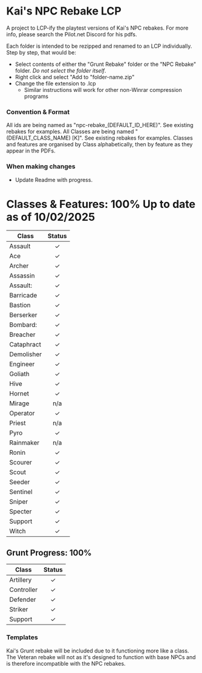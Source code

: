 # Kai's NPC Rebake LCP
A project to LCP-ify the playtest versions of Kai's NPC rebakes. For more info, please search the Pilot.net Discord for his pdfs.

Each folder is intended to be rezipped and renamed to an LCP individually. Step by step, that would be:
- Select contents of either the "Grunt Rebake" folder or the "NPC Rebake" folder. *Do not select the folder itself*.
- Right click and select "Add to "folder-name.zip"
- Change the file extension to .lcp
  - Similar instructions will work for other non-Winrar compression programs
### Convention & Format
All ids are being named as "npc-rebake_(DEFAULT_ID_HERE)". See existing rebakes for examples.
All Classes are being named "(DEFAULT_CLASS_NAME) [K]". See existing rebakes for examples.
Classes and features are organised by Class alphabetically, then by feature as they appear in the PDFs.

### When making changes
- Update Readme with progress.

# Classes & Features: 100% Up to date as of 10/02/2025

| Class | Status |
| ------ | :------: |
Assault | ✓
Ace | ✓
Archer | ✓
Assassin | ✓
Assault: | ✓
Barricade | ✓
Bastion | ✓
Berserker | ✓
Bombard: | ✓
Breacher | ✓
Cataphract | ✓
Demolisher | ✓
Engineer | ✓
Goliath | ✓
Hive | ✓
Hornet | ✓
Mirage | n/a
Operator | ✓
Priest | n/a
Pyro | ✓
Rainmaker | n/a
Ronin | ✓
Scourer | ✓
Scout | ✓
Seeder | ✓
Sentinel | ✓
Sniper | ✓
Specter | ✓
Support | ✓
Witch | ✓
## Grunt Progress: 100%
| Class | Status |
| ------ | :------: |
Artillery | ✓
Controller | ✓
Defender | ✓
Striker | ✓
Support | ✓
### Templates
Kai's Grunt rebake will be included due to it functioning more like a class. The Veteran rebake will not as it's designed to function with base NPCs and is therefore incompatible with the NPC rebakes.
